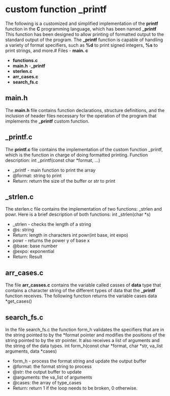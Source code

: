 # custom function _printf
The following is a customized and simplified implementation of the **printf** function in the **C** programming language, which has been named **_printf** This function has been designed to allow printing of formatted output to the standard output of the program. The **_printf** function is capable of handling a variety of format specifiers, such as **%d** to print signed integers, **%s** to print strings, and more.# Files - **main. c**
- **functions.c**
- **main.h**
-**_printf**
- **sterlen.c**
- **arr_cases.c**
- **search_fs.c**
## main.h
The **main.h** file contains function declarations, structure definitions, and the inclusion of header files necessary for the operation of the program that implements the **_printf** custom function.
## _printf.c
The **printf.c** file contains the implementation of the custom function _printf, which is the function in charge of doing formatted printing.
Function description:
int _printf(const char *format, ...)
  * _printf - main function to print the array
  * @format: string to print
  * Return: return the size of the buffer or str to print
## _strlen.c
The sterlen.c file contains the implementation of two functions: _strlen and powr. Here is a brief description of both functions:
int _strlen(char *s)
  * _strlen - checks the length of a string
  * @s: string
  * Return: length in characters
int powr(int base, int expo)
  * powr - returns the power y of base x
  * @base: base number
  * @expo: exponential
  * Return: Result
## arr_cases.c
The file **arr_casses.c** contains the variable called casses of **data** type that contains a character string of the different types of data that the **_printf** function receives.
The following function returns the variable cases
data *get_cases()
## search_fs.c
In the file search_fs.c the function form_h validates the specifiers that are in the string pointed to by the *format pointer and modifies the positions of the string pointed to by the str pointer. It also receives a list of arguments and the string of the data types.
int form_h(const char *format, char *str, va_list arguments, data *cases)
  * form_h - process the format string and update the output buffer
  * @format: the format string to process
  * @str: the output buffer to update
  * @arguments: the va_list of arguments
  * @cases: the array of type_cases
  * Return: return 1 if the loop needs to be broken, 0 otherwise.

